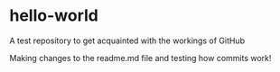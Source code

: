 hello-world
===========

A test repository to get acquainted with the workings of GitHub 

Making changes to the readme.md file and testing how commits work!
